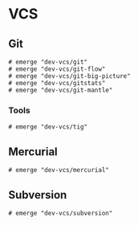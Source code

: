 # VCS

## Git

```ShellSession
# emerge "dev-vcs/git"
# emerge "dev-vcs/git-flow"
# emerge "dev-vcs/git-big-picture"
# emerge "dev-vcs/gitstats"
# emerge "dev-vcs/git-mantle"
```

### Tools

```ShellSession
# emerge "dev-vcs/tig"
```

## Mercurial

```ShellSession
# emerge "dev-vcs/mercurial"
```

## Subversion

```ShellSession
# emerge "dev-vcs/subversion"
```
